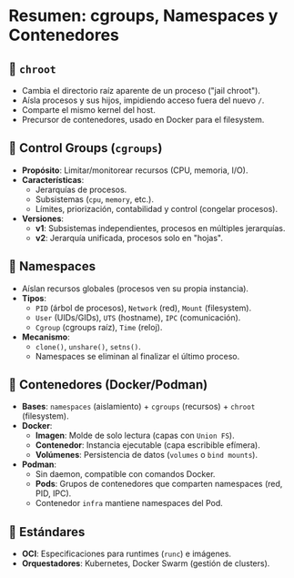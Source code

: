 # Resumen: cgroups, Namespaces y Contenedores

## 📌 `chroot`

- Cambia el directorio raíz aparente de un proceso ("jail chroot").
- Aísla procesos y sus hijos, impidiendo acceso fuera del nuevo `/`.
- Comparte el mismo kernel del host.
- Precursor de contenedores, usado en Docker para el filesystem.

## 📌 Control Groups (`cgroups`)

- **Propósito**: Limitar/monitorear recursos (CPU, memoria, I/O).
- **Características**:
  - Jerarquías de procesos.
  - Subsistemas (`cpu`, `memory`, etc.).
  - Límites, priorización, contabilidad y control (congelar procesos).
- **Versiones**:
  - **v1**: Subsistemas independientes, procesos en múltiples jerarquías.
  - **v2**: Jerarquía unificada, procesos solo en "hojas".

## 📌 Namespaces

- Aíslan recursos globales (procesos ven su propia instancia).
- **Tipos**:
  - `PID` (árbol de procesos), `Network` (red), `Mount` (filesystem).
  - `User` (UIDs/GIDs), `UTS` (hostname), `IPC` (comunicación).
  - `Cgroup` (cgroups raíz), `Time` (reloj).
- **Mecanismo**:
  - `clone()`, `unshare()`, `setns()`.
  - Namespaces se eliminan al finalizar el último proceso.

## 📌 Contenedores (Docker/Podman)

- **Bases**: `namespaces` (aislamiento) + `cgroups` (recursos) + `chroot` (filesystem).
- **Docker**:
  - **Imagen**: Molde de solo lectura (capas con `Union FS`).
  - **Contenedor**: Instancia ejecutable (capa escribible efímera).
  - **Volúmenes**: Persistencia de datos (`volumes` o `bind mounts`).
- **Podman**:
  - Sin daemon, compatible con comandos Docker.
  - **Pods**: Grupos de contenedores que comparten namespaces (red, PID, IPC).
  - Contenedor `infra` mantiene namespaces del Pod.

## 🔗 Estándares

- **OCI**: Especificaciones para runtimes (`runc`) e imágenes.
- **Orquestadores**: Kubernetes, Docker Swarm (gestión de clusters).
